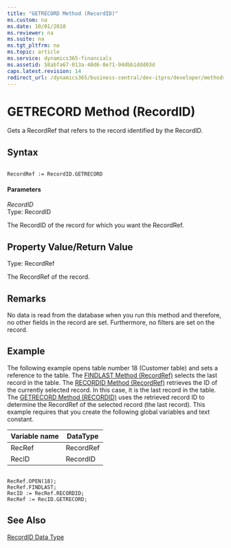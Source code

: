 ```yaml
---
title: "GETRECORD Method (RecordID)"
ms.custom: na
ms.date: 10/01/2018
ms.reviewer: na
ms.suite: na
ms.tgt_pltfrm: na
ms.topic: article
ms.service: dynamics365-financials
ms.assetid: 58abfa67-013a-40d6-8e71-94dbb1ddd03d
caps.latest.revision: 14
redirect_url: /dynamics365/business-central/dev-itpro/developer/methods-auto/al-method-reference
---
```


 

# GETRECORD Method (RecordID)
Gets a RecordRef that refers to the record identified by the RecordID.  

## Syntax  

```  

RecordRef := RecordID.GETRECORD  
```  

#### Parameters  
 *RecordID*  
 Type: RecordID  

 The RecordID of the record for which you want the RecordRef.  

## Property Value/Return Value  
 Type: RecordRef  

 The RecordRef of the record.  

## Remarks  
 No data is read from the database when you run this method and therefore, no other fields in the record are set. Furthermore, no filters are set on the record.

## Example  
 The following example opens table number 18 \(Customer table\) and sets a reference to the table. The [FINDLAST Method \(RecordRef\)](devenv-FINDLAST-Method-RecordRef.md) selects the last record in the table. The [RECORDID Method \(RecordRef\)](devenv-RECORDID-Method-RecordRef.md) retrieves the ID of the currently selected record. In this case, it is the last record in the table. The [GETRECORD Method \(RECORDID\)](devenv-GETRECORD-Method-RecordID.md) uses the retrieved record ID to determine the RecordRef of the selected record \(the last record\). This example requires that you create the following global variables and text constant.  

|Variable name|DataType|  
|-------------------|--------------|  
|RecRef|RecordRef|  
|RecID|RecordID|  

```  

RecRef.OPEN(18);  
RecRef.FINDLAST;  
RecID := RecRef.RECORDID;   
RecRef := RecID.GETRECORD;  
```  

## See Also  
 [RecordID Data Type](../datatypes/devenv-RecordID-Data-Type.md)
